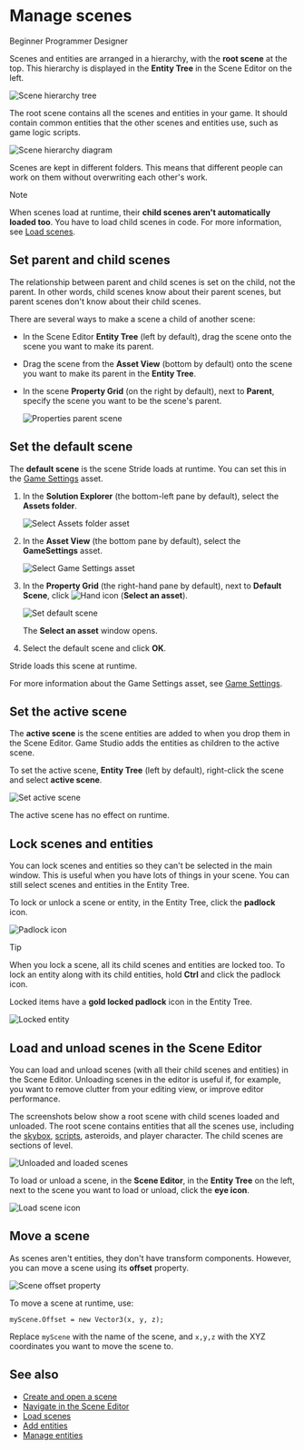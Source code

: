 # Manage scenes

<span class="label label-doc-level">Beginner</span>
<span class="label label-doc-audience">Programmer</span>
<span class="label label-doc-audience">Designer</span>

Scenes and entities are arranged in a hierarchy, with the **root scene** at the top. This hierarchy is displayed in the **Entity Tree** in the Scene Editor on the left.

![Scene hierarchy tree](media/scene-hierarchy-tree.png)

The root scene contains all the scenes and entities in your game. It should contain common entities that the other scenes and entities use, such as game logic scripts.

![Scene hierarchy diagram](media/scene-hierarchy-diagram.png)

Scenes are kept in different folders. This means that different people can work on them without overwriting each other's work.

> [!Note]
> When scenes load at runtime, their **child scenes aren't automatically loaded too**. You have to load child scenes in code. For more information, see [Load scenes](load-scenes.md).

## Set parent and child scenes

The relationship between parent and child scenes is set on the child, not the parent. In other words, child scenes know about their parent scenes, but parent scenes don't know about their child scenes.

There are several ways to make a scene a child of another scene:

* In the Scene Editor **Entity Tree** (left by default), drag the scene onto the scene you want to make its parent.

* Drag the scene from the **Asset View** (bottom by default) onto the scene you want to make its parent in the **Entity Tree**.

* In the scene **Property Grid** (on the right by default), next to **Parent**, specify the scene you want to be the scene's parent.

    ![Properties parent scene](media/properties-parent-scene.png)

## Set the default scene

The **default scene** is the scene Stride loads at runtime. You can set this in the [Game Settings](game-settings.md) asset.

1. In the **Solution Explorer** (the bottom-left pane by default), select the **Assets folder**.

    ![Select Assets folder asset](media/select-asset-folder.png)

2. In the **Asset View** (the bottom pane by default), select the **GameSettings** asset.

    ![Select Game Settings asset](media/select-game-settings-asset.png)

3. In the **Property Grid** (the right-hand pane by default), next to **Default Scene**, click ![Hand icon](../game-studio/media/hand-icon.png) (**Select an asset**).

    ![Set default scene](media/game-settings-default-scene.png)

    The **Select an asset** window opens.

2. Select the default scene and click **OK**.

Stride loads this scene at runtime.

For more information about the Game Settings asset, see [Game Settings](game-settings.md).

## Set the active scene

The **active scene** is the scene entities are added to when you drop them in the Scene Editor. Game Studio adds the entities as children to the active scene.

To set the active scene, **Entity Tree** (left by default), right-click the scene and select **active scene**.

![Set active scene](media/set-active-scene.png)

The active scene has no effect on runtime.

## Lock scenes and entities

You can lock scenes and entities so they can't be selected in the main window. This is useful when you have lots of things in your scene. You can still select scenes and entities in the Entity Tree.

To lock or unlock a scene or entity, in the Entity Tree, click the **padlock** icon.

![Padlock icon](media/lock-scene-or-entity.png)

>[!Tip]
>When you lock a scene, all its child scenes and entities are locked too. To lock an entity along with its child entities, hold **Ctrl** and click the padlock icon.

Locked items have a **gold locked padlock** icon in the Entity Tree.

![Locked entity](media/locked-entity.png)

## Load and unload scenes in the Scene Editor

You can load and unload scenes (with all their child scenes and entities) in the Scene Editor. Unloading scenes in the editor is useful if, for example, you want to remove clutter from your editing view, or improve editor performance.

The screenshots below show a root scene with child scenes loaded and unloaded. The root scene contains entities that all the scenes use, including the [skybox](../graphics/textures/skyboxes-and-backgrounds.md), [scripts](../scripts/index.md), asteroids, and player character. The child scenes are sections of level.

![Unloaded and loaded scenes](media/scenes-unloaded.jpg)

To load or unload a scene, in the **Scene Editor**, in the **Entity Tree** on the left, next to the scene you want to load or unload, click the **eye icon**.

![Load scene icon](media/load-unload-scene-icon.png)

## Move a scene

As scenes aren't entities, they don't have transform components. However, you can move a scene using its **offset** property.

![Scene offset property](media/scene-offset.png)

To move a scene at runtime, use:

`myScene.Offset = new Vector3(x, y, z);`

Replace `myScene` with the name of the scene, and `x,y,z` with the XYZ coordinates you want to move the scene to.

## See also

* [Create and open a scene](create-a-scene.md)
* [Navigate in the Scene Editor](navigate-in-the-scene-editor.md)
* [Load scenes](load-scenes.md)
* [Add entities](add-entities.md)
* [Manage entities](manage-entities.md)